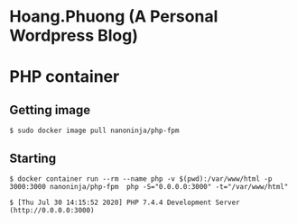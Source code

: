 # Hoang.Phuong (A Personal Wordpress Blog)

# PHP container
## Getting image
```
$ sudo docker image pull nanoninja/php-fpm
```
## Starting
```
$ docker container run --rm --name php -v $(pwd):/var/www/html -p 3000:3000 nanoninja/php-fpm  php -S="0.0.0.0:3000" -t="/var/www/html"

$ [Thu Jul 30 14:15:52 2020] PHP 7.4.4 Development Server (http://0.0.0.0:3000) 
```



